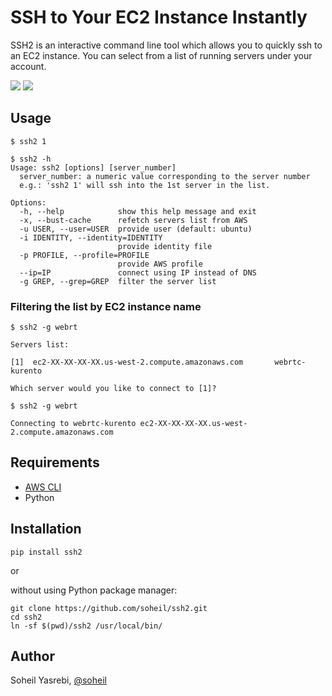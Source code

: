 # SSH to Your EC2 Instance Instantly
SSH2 is an interactive command line tool which allows you to quickly ssh to an EC2 instance. You can select from a list of running servers under your account.

![](https://raw.githubusercontent.com/soheil/ssh2/master/docs/Screen%20Shot%202015-12-06%20at%2012.47.53%20PM.png)
![](https://raw.githubusercontent.com/soheil/ssh2/master/docs/Screen%20Shot%202015-12-06%20at%2012.48.10%20PM.png)

## Usage
```
$ ssh2 1
```

```
$ ssh2 -h
Usage: ssh2 [options] [server_number]
  server_number: a numeric value corresponding to the server number
  e.g.: 'ssh2 1' will ssh into the 1st server in the list.

Options:
  -h, --help            show this help message and exit
  -x, --bust-cache      refetch servers list from AWS
  -u USER, --user=USER  provide user (default: ubuntu)
  -i IDENTITY, --identity=IDENTITY
                        provide identity file
  -p PROFILE, --profile=PROFILE
                        provide AWS profile
  --ip=IP               connect using IP instead of DNS
  -g GREP, --grep=GREP  filter the server list
```

### Filtering the list by EC2 instance name

```
$ ssh2 -g webrt

Servers list:

[1]  ec2-XX-XX-XX-XX.us-west-2.compute.amazonaws.com       webrtc-kurento

Which server would you like to connect to [1]? 

$ ssh2 -g webrt

Connecting to webrtc-kurento ec2-XX-XX-XX-XX.us-west-2.compute.amazonaws.com
```



## Requirements
* [AWS CLI](https://aws.amazon.com/cli/)
* Python

## Installation
```
pip install ssh2
```

or

without using Python package manager:
```
git clone https://github.com/soheil/ssh2.git
cd ssh2
ln -sf $(pwd)/ssh2 /usr/local/bin/
```

## Author
Soheil Yasrebi, [@soheil](https://twitter.com/soheil)
